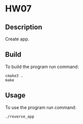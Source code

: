 # HW07

## Description

Create app.   

## Build

To build the program run command:

```
cmake3 .
make
```

## Usage

To use the program run command:

```
./reverse_app
```
